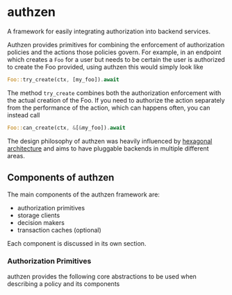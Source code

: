 # authzen
A framework for easily integrating authorization into backend services.

Authzen provides primitives for combining the enforcement of authorization policies and the actions those policies govern.
For example, in an endpoint which creates a `Foo` for a user but needs to be certain the user is authorized to create the
Foo provided, using authzen this would simply look like
```rust
Foo::try_create(ctx, [my_foo]).await
```
The method `try_create` combines both the authorization enforcement with the actual creation of the Foo.
If you need to authorize the action separately from the performance of the action, which can happens often, you can instead call
```rust
Foo::can_create(ctx, &[&my_foo]).await
```

The design philosophy of authzen was heavily influenced by [hexagonal architecture](https://netflixtechblog.com/ready-for-changes-with-hexagonal-architecture-b315ec967749)
and aims to have pluggable backends in multiple different areas.

## Components of authzen
The main components of the authzen framework are:
- authorization primitives
- storage clients
- decision makers
- transaction caches (optional)

Each component is discussed in its own section.

### Authorization Primitives
authzen provides the following core abstractions to be used when describing a policy and its components
